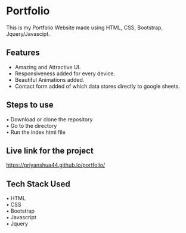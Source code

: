 # Portfolio

This is my Portfolio Website made using HTML, CSS, Bootstrap, Jquery/Javascipt. 

## Features

- Amazing and Attractive UI.
- Responsiveness added for every device.
- Beautiful Animations added.
- Contact form added of which data stores directly to google sheets.



## Steps to use

• Download or clone the repository \
• Go to the directory\
• Run the index.html file

## Live link for the project

https://priyanshua44.github.io/portfolio/


## Tech Stack Used

• HTML\
• CSS\
• Bootstrap\
• Javascript\
• Jquery



